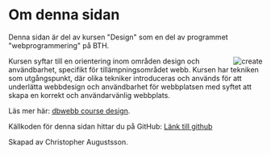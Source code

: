 Om denna sidan
==============================================

Denna sidan är del av kursen "Design" som en del av programmet "webprogrammering" på BTH.

<img src="img/create.jpg" alt="create" style="max-width: 300px; float: right;">

Kursen syftar till en orientering inom områden design och användbarhet, specifikt för tillämpningsområdet webb.
Kursen har tekniken som utgångspunkt, där olika tekniker introduceras och används för att underlätta webbdesign
och användbarhet för webbplatsen med syftet att skapa en korrekt och användarvänlig webbplats.

Läs mer här: [dbwebb course design](http://dbwebb.se/design).

Källkoden för denna sidan hittar du på GitHub: [Länk till github](https://github.com/chrisaugustsson/design/tree/1.1.0)

Skapad av Christopher Augustsson.
